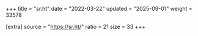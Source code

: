 +++
title = "sr.ht"
date = "2022-03-22"
updated = "2025-09-01"
weight = 33578

[extra]
source = "https://sr.ht/"
ratio = 21
size = 33
+++
